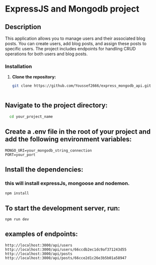 # ExpressJS and Mongodb project

## Description
This application allows you to manage users and their associated blog posts. You can create users, add blog posts, and assign these posts to specific users.
The project includes endpoints for handling CRUD operations for both users and blog posts.

### Installation

1. **Clone the repository:**
   ```bash
   git clone https://github.com/Youssef2666/express_mongodb_api.git
    

## Navigate to the project directory:
```bash
  cd your_project_name
```
## Create a .env file in the root of your project and add the following environment variables:
```
MONGO_URI=your_mongodb_string_connection
PORT=your_port
```

## Install the dependencies:
### this will install expressJs, mongoose and nodemon.
`npm install`

## To start the development server, run:
`npm run dev`

## examples of endpoints:
```
http://localhost:3000/api/users
http://localhost:3000/api/users/66ccdb2ec1dc9af371243d55
http://localhost:3000/api/posts
http://localhost:3000/api/posts/66cce2d1c26e3b5b01a58947
```

